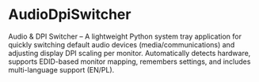 # AudioDpiSwitcher
Audio &amp; DPI Switcher – A lightweight Python system tray application for quickly switching default audio devices (media/communications) and adjusting display DPI scaling per monitor. Automatically detects hardware, supports EDID-based monitor mapping, remembers settings, and includes multi-language support (EN/PL).
